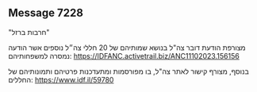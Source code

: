 ## Message 7228

"חרבות ברזל"

מצורפת הודעת דובר צה"ל בנושא שמותיהם של 20 חללי צה״ל נוספים אשר הודעה נמסרה למשפחותיהם: https://IDFANC.activetrail.biz/ANC11102023.156156

בנוסף, מצורף קישור לאתר צה"ל, בו מפורסמות ומתעדכנות פרטיהם ותמונותיהם של החללים: https://www.idf.il/59780

